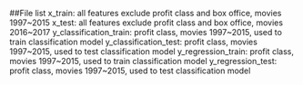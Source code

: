 ##File list
x_train: all features exclude profit class and box office, movies 1997~2015
x_test: all features exclude profit class and box office, movies 2016~2017
y_classification_train: profit class, movies 1997~2015, used to train classification model
y_classification_test: profit class, movies 1997~2015, used to test classification model
y_regression_train: profit class, movies 1997~2015, used to train classification model
y_regression_test: profit class, movies 1997~2015, used to test classification model
